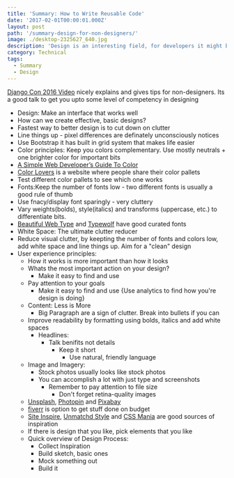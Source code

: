 ```yaml
---
title: 'Summary: How to Write Reusable Code'
date: '2017-02-01T00:00:01.000Z'
layout: post
path: '/summary-design-for-non-designers/'
image: ./desktop-2325627_640.jpg
description: 'Design is an interesting field, for developers it might be black magic. Following are some lessons developers can learn about design.'
category: Technical
tags:
  - Summary
  - Design
---
```


[Django Con 2016 Video](https://www.youtube.com/watch?v=-JQBfUnYxXA) nicely explains and gives tips for non-designers. Its a good talk to get you upto some level of competency in designing

- Design: Make an interface that works well
- How can we create effective, basic designs?
- Fastest way to better design is to cut down on clutter
- Line things up - pixel differences are definately unconsciously notices
  <!--more-->
- Use Bootstrap it has built in grid system that makes life easier
- Color principles: Keep you colors complementary. Use mostly neutrals + one brighter color for important bits
- [A Simple Web Developer’s Guide To Color](https://www.smashingmagazine.com/2016/04/web-developer-guide-color/)
- [Color Lovers](http://www.colourlovers.com/) is a website where people share their color pallets
- Test different color pallets to see which one works
- Fonts:Keep the number of fonts low - two different fonts is usually a good rule of thumb
- Use fnacy/display font sparingly - very cluttery
- Vary weights(bolds), style(italics) and transforms (uppercase, etc.) to differentiate bits.
- [Beautiful Web Type](http://chad.is/beautiful-web-type/) and [Typewolf](https://www.typewolf.com/) have good curated fonts
- White Space: The ultimate clutter reducer
- Reduce visual clutter, by keepting the number of fonts and colors low, add white space and line things up. Aim for a "clean" design
- User experience principles:
  - How it works is more important than how it looks
  - Whats the most important action on your design?
    - Make it easy to find and use
  - Pay attention to your goals
    - Make it easy to find and use {Use analytics to find how you're design is doing}
  - Content: Less is More
    - Big Paragraph are a sign of clutter. Break into bullets if you can
  - Improve readability by formatting using bolds, italics and add white spaces
    - Headlines:
      - Talk benifits not details
        - Keep it short
          - Use natural, friendly language
  - Image and Imagery:
    - Stock photos usually looks like stock photos
    - You can accomplish a lot with just type and screenshots
      - Remember to pay attention to file size
        - Don't forget retina-quality images
  - [Unsplash](https://unsplash.com/), [Photopin](http://photopin.com/) and [Pixabay](https://pixabay.com/)
  - [fiverr](http://fiverr.com/) is option to get stuff done on budget
  - [Site Inspire](https://www.siteinspire.com/), [Unmatchd Style](http://unmatchedstyle.com/) and [CSS Mania](http://www.cssmania.com/) are good sources of inspiration
  - If there is design that you like, pick elements that you like
  - Quick overview of Design Process:
    - Collect Inspiration
    - Build sketch, basic ones
    - Mock something out
    - Build it
